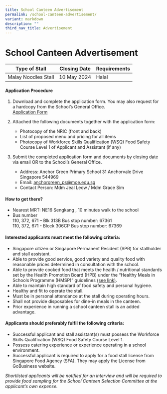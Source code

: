 ```yaml
---
title: School Canteen Advertisement
permalink: /school-canteen-advertisement/
variant: markdown
description: ""
third_nav_title: Advertisement
---
```

School Canteen Advertisement
======================
| Type of Stall | Closing Date | Requirements |
| --- | --- | --- |
| Malay Noodles Stall | 10 May 2024 | Halal |

#### Application Procedure

1.  Download and complete the application form. You may also request for a hardcopy from the School’s General Office.  
<a href="https://www.anchorgreenpri.moe.edu.sg/files/Resources/Canteen/application%20form%20for%20canteen%20stall.pdf" target="_blank">Application Form</a> 
    
2.  Attached the following documents together with the application form:
    *   Photocopy of the NRIC (front and back)
    *   List of proposed menu and pricing for all items
    *   Photocopy of Workforce Skills Qualification (WSQ) Food Safety Course Level 1 of Applicant and Assistant (if any)
3.  Submit the completed application form and documents by closing date via email OR to the School’s General Office.
    *   Address: Anchor Green Primary School 31 Anchorvale Drive Singapore 544969
    *   Email:&nbsp;[anchorgreen\_ps@moe.edu.sg](mailto:anchorgreen_ps@moe.edu.sg)
    *   Contact Person: Mdm Jeal Leow / Mdm Grace Sim

#### How to get there?

*   Nearest MRT: NE16 Sengkang , 10 minutes walk to the school
*   Bus number  
    110, 372, 671 – Blk 313B Bus stop number: 67361  
    110, 372, 671 - Block 306CP Bus stop number: 67369

#### Interested applicants must meet the following criteria:

*   Singapore citizen or Singapore Permanent Resident (SPR) for stallholder and stall assistant.
*   Able to provide good service, good variety and quality food with reasonable prices determined in consultation with the school.
*   Able to provide cooked food that meets the health / nutritional standards set by the Health Promotion Board (HPB) under the “Healthy Meals in Schools Programme (HMSP)” guidelines&nbsp;<a href="https://www.hpb.gov.sg/schools/school-programmes/healthy-meals-in-schools-programme" target="_blank">(see link)</a>.
*   Able to maintain high standard of food safety and personal hygiene.
*   Healthy and fit to operate the stall.
*   Must be in personal attendance at the stall during operating hours.
*   Shall not provide disposables for dine-in meals in the canteen.
*   Prior experience in running a school canteen stall is an added advantage.

#### Applicants should preferably fulfil the following criteria:

*   Successful applicant and stall assistant(s) must possess the Workforce Skills Qualification (WSQ) Food Safety Course Level 1.
*   Possess catering experience or experience operating in a school environment.
*   Successful applicant is required to apply for a food stall license from Singapore Food Agency (SFA). They may apply the License from GoBusiness website.

_Shortlisted applicants will be notified for an interview and will be required to provide food sampling for the School Canteen Selection Committee at the applicant’s own expense._